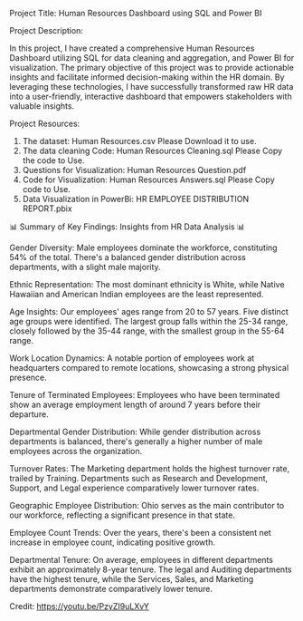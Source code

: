 Project Title: Human Resources Dashboard using SQL and Power BI

Project Description:

In this project, I have created a comprehensive Human Resources Dashboard utilizing SQL for data cleaning and aggregation, and Power BI for visualization. The primary objective of this project was to provide actionable insights and facilitate informed decision-making within the HR domain. By leveraging these technologies, I have successfully transformed raw HR data into a user-friendly, interactive dashboard that empowers stakeholders with valuable insights.

Project Resources: 
1.	The dataset: Human Resources.csv Please Download it to use.
2.	The data cleaning Code: Human Resources Cleaning.sql Please Copy the code to Use.
3.	Questions for Visualization: Human Resources Question.pdf
4.	Code for Visualization: Human Resources Answers.sql Please Copy code to Use.
5.	Data Visualization in PowerBi: HR EMPLOYEE DISTRIBUTION REPORT.pbix

   📊 Summary of Key Findings: Insights from HR Data Analysis 📊
   
Gender Diversity: Male employees dominate the workforce, constituting 54% of the total. There's a balanced gender distribution across departments, with a slight male majority.

Ethnic Representation: The most dominant ethnicity is White, while Native Hawaiian and American Indian employees are the least represented.

Age Insights: Our employees' ages range from 20 to 57 years. Five distinct age groups were identified. The largest group falls within the 25-34 range, closely followed by the 35-44 range, with the smallest group in the 55-64 range.

Work Location Dynamics: A notable portion of employees work at headquarters compared to remote locations, showcasing a strong physical presence.

Tenure of Terminated Employees: Employees who have been terminated show an average employment length of around 7 years before their departure.

Departmental Gender Distribution: While gender distribution across departments is balanced, there's generally a higher number of male employees across the organization.

Turnover Rates: The Marketing department holds the highest turnover rate, trailed by Training. Departments such as Research and Development, Support, and Legal experience comparatively lower turnover rates.

Geographic Employee Distribution: Ohio serves as the main contributor to our workforce, reflecting a significant presence in that state.

Employee Count Trends: Over the years, there's been a consistent net increase in employee count, indicating positive growth.

Departmental Tenure: On average, employees in different departments exhibit an approximately 8-year tenure. The legal and Auditing departments have the highest tenure, while the Services, Sales, and Marketing departments demonstrate comparatively lower tenure.

Credit:
https://youtu.be/PzyZI9uLXvY



